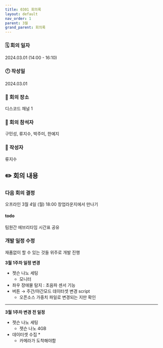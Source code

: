 ```yaml
---
title: 0301 회의록
layout: default
nav_order: 1
parent: 3월
grand_parent: 회의록
---
```


### 🗓️ 회의 일자

2024.03.01
(14:00 - 16:10)

### 🕛 작성일

2024.03.01

### 🚩 회의 장소

디스코드 채널 1

### 🤝 회의 참석자

구민성, 류지수, 박주미, 한예지

### 🙎 작성자

류지수

## ✏️ 회의 내용

### 다음 회의 결정

오프라인 3월 4일 (월) 18:00 창업라운지에서 만나기

#### todo

팀원간 에브리타임 시간표 공유

### 개발 일정 수정

재품없이 할 수 있는 것들 위주로 개발 진행

**3월 1주차 일정 변경**

- 젯슨 나노 세팅
  - 모니터
- 좌우 장애물 탐지 : 초음파 센서 기능
- 버튼 → 주간/야간모드 데이터셋 변경 script
  - 오픈소스 가중치 파일로 변경되는 지만 확인

---

**3월 1주차 변경 전 일정**

- 젯슨 나노 세팅
  - 젯슨 나노 4GB
- 데이터셋 수집 \*
  - 카메라가 도착해야함
